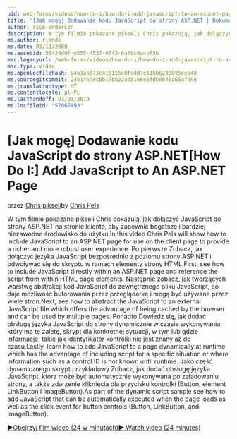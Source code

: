 ```yaml
---
uid: web-forms/videos/how-do-i/how-do-i-add-javascript-to-an-aspnet-page
title: '[Jak mogę] Dodawanie kodu JavaScript do strony ASP.NET | Dokumentacja firmy Microsoft'
author: rick-anderson
description: W tym filmie pokazano pikseli Chris pokazują, jak dołączyć JavaScript do strony ASP.NET na stronie klienta, aby zapewnić bogatsze i bardziej niezawodne środowisko do użytku...
ms.author: riande
ms.date: 03/13/2008
ms.assetid: 55439d0f-e555-4537-97f3-0a7bc0a4bf5b
msc.legacyurl: /web-forms/videos/how-do-i/how-do-i-add-javascript-to-an-aspnet-page
msc.type: video
ms.openlocfilehash: b4a3ab073c410155e0fcdd7e118b6238895eeb48
ms.sourcegitcommit: 24b1f6decbb17bb22a45166e5fdb0845c65af498
ms.translationtype: MT
ms.contentlocale: pl-PL
ms.lasthandoff: 03/01/2019
ms.locfileid: "57067493"
---
```

<a name="how-do-i-add-javascript-to-an-aspnet-page"></a><span data-ttu-id="86f99-103">[Jak mogę] Dodawanie kodu JavaScript do strony ASP.NET</span><span class="sxs-lookup"><span data-stu-id="86f99-103">[How Do I:] Add JavaScript to An ASP.NET Page</span></span>
====================
<span data-ttu-id="86f99-104">przez [Chris pikseli](https://twitter.com/chrispels)</span><span class="sxs-lookup"><span data-stu-id="86f99-104">by [Chris Pels](https://twitter.com/chrispels)</span></span>

<span data-ttu-id="86f99-105">W tym filmie pokazano pikseli Chris pokazują, jak dołączyć JavaScript do strony ASP.NET na stronie klienta, aby zapewnić bogatsze i bardziej niezawodne środowisko do użytku.</span><span class="sxs-lookup"><span data-stu-id="86f99-105">In this video Chris Pels will show how to include JavaScript to an ASP.NET page for use on the client page to provide a richer and more robust user experience.</span></span> <span data-ttu-id="86f99-106">Po pierwsze Zobacz, jak dołączyć języka JavaScript bezpośrednio z poziomu strony ASP.NET i odwoływać się do skryptu w ramach elementy strony HTML.</span><span class="sxs-lookup"><span data-stu-id="86f99-106">First, see how to include JavaScript directly within an ASP.NET page and reference the script from within HTML page elements.</span></span> <span data-ttu-id="86f99-107">Następnie zobacz, jak tworzących warstwę abstrakcji kod JavaScript do zewnętrznego pliku JavaScript, co daje możliwość buforowania przez przeglądarkę i mogą być używane przez wiele stron.</span><span class="sxs-lookup"><span data-stu-id="86f99-107">Next, see how to abstract the JavaScript to an external JavaScript file which offers the advantage of being cached by the browser and can be used by multiple pages.</span></span> <span data-ttu-id="86f99-108">Ponadto Dowiedz się, jak dodać obsługę języka JavaScript do strony dynamicznie w czasie wykonywania, który ma tę zaletę, skrypt dla konkretnej sytuacji, w tym lub gdzie informacje, takie jak identyfikator kontrolki nie jest znany aż do czasu.</span><span class="sxs-lookup"><span data-stu-id="86f99-108">Lastly, learn how to add JavaScript to a page dynamically at runtime which has the advantage of including script for a specific situation or where information such as a control ID is not known until runtime.</span></span> <span data-ttu-id="86f99-109">Jako część dynamicznego skrypt przykładowy Zobacz, jak dodać obsługę języka JavaScript, która może być automatycznie wykonywana po załadowaniu strony, a także zdarzenie kliknięcia dla przycisku kontrolki (Button, element LinkButton i ImageButton).</span><span class="sxs-lookup"><span data-stu-id="86f99-109">As part of the dynamic script sample see how to add JavaScript that can be automatically executed when the page loads as well as the click event for button controls (Button, LinkButton, and ImageButton).</span></span>

[<span data-ttu-id="86f99-110">&#9654;Obejrzyj film wideo (24 w minutach)</span><span class="sxs-lookup"><span data-stu-id="86f99-110">&#9654; Watch video (24 minutes)</span></span>](https://channel9.msdn.com/Blogs/ASP-NET-Site-Videos/how-do-i-add-javascript-to-an-aspnet-page)
